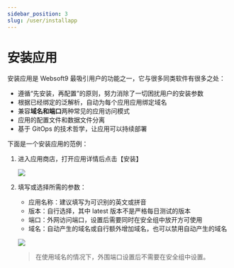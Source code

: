 ```yaml
---
sidebar_position: 3
slug: /user/installapp
---
```


# 安装应用

安装应用是 Websoft9 最吸引用户的功能之一，它与很多同类软件有很多之处：

- 遵循“先安装，再配置”的原则，努力消除了一切困扰用户的安装参数
- 根据已经绑定的泛解析，自动为每个应用应用绑定域名
- 兼容**域名和端口**两种常见的应用访问模式
- 应用的配置文件和数据文件分离
- 基于 GitOps 的技术哲学，让应用可以持续部署


下面是一个安装应用的范例：  

1. 进入应用商店，打开应用详情后点击【安装】

   ![](https://libs.websoft9.com/Websoft9/DocsPicture/zh/websoft9/websoft9-appstoredetail.png)

2. 填写或选择所需的参数：

   - 应用名称：建议填写为可识别的英文或拼音
   - 版本：自行选择，其中 latest 版本不是严格每日测试的版本
   - 端口：外网访问端口，设置后需要同时在安全组中放开方可使用
   - 域名：自动产生的域名或自行额外增加域名，也可以禁用自动产生的域名

   ![](https://libs.websoft9.com/Websoft9/DocsPicture/zh/websoft9/websoft9-installapp-fill.png)

   > 在使用域名的情况下，外围端口设置后不需要在安全组中设置。  
